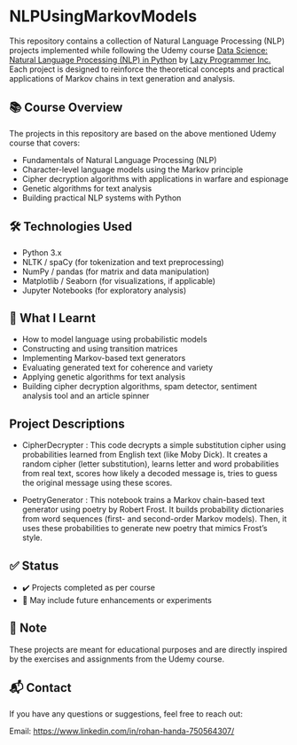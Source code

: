 # NLPUsingMarkovModels

This repository contains a collection of Natural Language Processing (NLP) projects implemented while following the Udemy course [Data Science: Natural Language Processing (NLP) in Python](https://www.udemy.com/course/data-science-natural-language-processing-in-python/) by [Lazy Programmer Inc.](https://lazyprogrammer.me) Each project is designed to reinforce the theoretical concepts and practical applications of Markov chains in text generation and analysis.

## 📚 Course Overview

The projects in this repository are based on the above mentioned Udemy course that covers:

- Fundamentals of Natural Language Processing (NLP)
- Character-level language models using the Markov principle
- Cipher decryption algorithms with applications in warfare and espionage
- Genetic algorithms for text analysis
- Building practical NLP systems with Python


## 🛠 Technologies Used

- Python 3.x
- NLTK / spaCy (for tokenization and text preprocessing)
- NumPy / pandas (for matrix and data manipulation)
- Matplotlib / Seaborn (for visualizations, if applicable)
- Jupyter Notebooks (for exploratory analysis)

## 🧠 What I Learnt

- How to model language using probabilistic models
- Constructing and using transition matrices
- Implementing Markov-based text generators
- Evaluating generated text for coherence and variety
- Applying genetic algorithms for text analysis
- Building cipher decryption algorithms, spam detector, sentiment analysis tool and an article spinner

## Project Descriptions

- CipherDecrypter : This code decrypts a simple substitution cipher using probabilities learned from English text (like Moby Dick). It creates a random cipher (letter substitution), learns letter and word probabilities from real text, scores how likely a decoded message is, tries to guess the original message using these scores.
  
- PoetryGenerator : This notebook trains a Markov chain-based text generator using poetry by Robert Frost. It builds probability dictionaries from word sequences (first- and second-order Markov models). Then, it uses these probabilities to generate new poetry that mimics Frost’s style.
  

## ✅ Status

- ✔️ Projects completed as per course
- 🔄 May include future enhancements or experiments

## 📌 Note

These projects are meant for educational purposes and are directly inspired by the exercises and assignments from the Udemy course.

## 📬 Contact

If you have any questions or suggestions, feel free to reach out:

Email: https://www.linkedin.com/in/rohan-handa-750564307/
